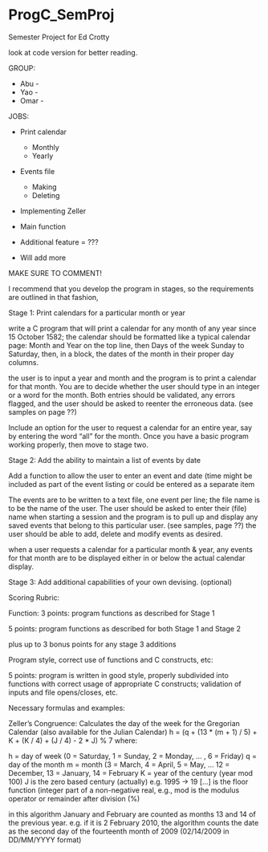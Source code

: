 # ProgC_SemProj
Semester Project for Ed Crotty

look at code version for better reading.

GROUP:
  * Abu -
  * Yao -
  * Omar - 
    
JOBS:
  * Print calendar
      * Monthly
      * Yearly
        
  * Events file
      * Making
      * Deleting
        
  * Implementing Zeller

  * Main function

  * Additional feature = ???

  * Will add more 

MAKE SURE TO COMMENT!


I recommend that you develop the program in stages, so the requirements are outlined in that fashion,

Stage 1:  Print calendars for a particular month or year

 write a C program that will print a calendar for any month of any year since 15 October 1582; the calendar should be formatted like a  typical calendar page: Month and Year on the top line, then Days of the week Sunday to Saturday, then, in a block, the dates of the    month in their proper day columns.

 the user is to input a year and month and the program is to print a calendar for that month. You are to decide whether the user        should type in an integer or a word for the month. Both entries should be validated, any errors flagged, and the user should be asked  to reenter the erroneous data. (see samples on page ??)

 Include an option for the user to request a calendar for an entire year, say by entering the word “all” for the month.
 Once you have a basic program working properly, then move to stage two.
 

Stage 2:  Add the ability to maintain a list of events by date

 Add a function to allow the user to enter an event and date (time might be included as part of the event listing or could be entered   as a separate item

 The events are to be written to a text file, one event per line; the file name is to be the name of the user. The user should be       asked to enter their (file) name when starting a session and the program is to pull up and display any saved events that belong to     this particular user.  (see samples, page ??)
 the user should be able to add, delete and modify events as desired.

 when a user requests a calendar for a particular month & year, any events for that month are to be displayed either in or below the    actual calendar display.




Stage 3:  Add additional capabilities of your own devising.  (optional)
 



Scoring Rubric:

Function:
  3 points:  program functions as described for Stage 1
  
  5 points:  program functions as described for both Stage 1 and Stage 2
  
  plus up to 3 bonus points for any stage 3 additions


Program style, correct use of functions and C constructs, etc:

  5 points:  program is written in good style, properly subdivided into functions with correct usage of appropriate C constructs;        validation of inputs and file opens/closes, etc.


Necessary formulas and examples:

Zeller’s Congruence:  Calculates the day of the week for the Gregorian Calendar (also available for the Julian Calendar)
h = (q + (13 * (m + 1) / 5) + K + (K / 4) + (J / 4) - 2 * J) % 7
where: 

h = day of week (0 = Saturday, 1 = Sunday, 2 = Monday, … , 6 = Friday)
q = day of the month
m = month (3 = March, 4 = April, 5 = May, … 12 = December, 13 = January, 14 = February
K = year of the century (year mod 100)
J is the zero based century (actually) e.g. 1995 -> 19
[...] is the floor function (integer part of a non-negative real, e.g.,
mod is the modulus operator or remainder after division (%)
 

in this algorithm January and February are counted as months 13 and 14 of the previous year. e.g. if it is 2 February 2010, the algorithm counts the date as the second day of the fourteenth month of 2009 (02/14/2009 in DD/MM/YYYY format)
